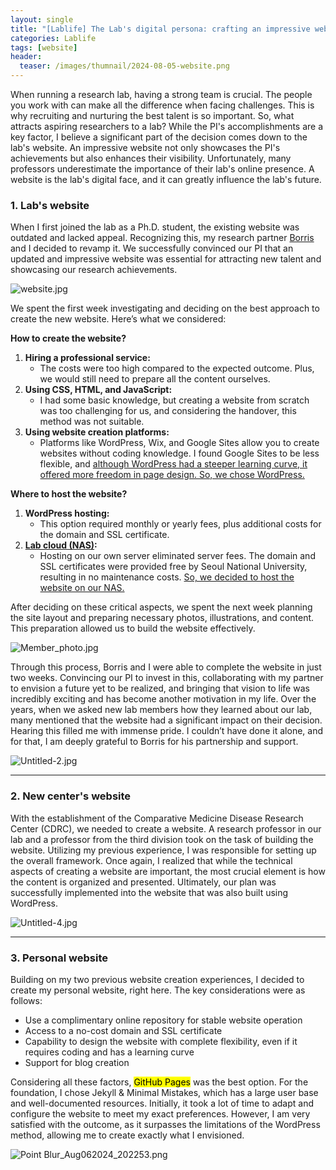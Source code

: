 ```yaml
---
layout: single
title: "[Lablife] The Lab's digital persona: crafting an impressive website"
categories: Lablife
tags: [website]
header:
  teaser: /images/thumnail/2024-08-05-website.png
---
```


When running a research lab, having a strong team is crucial. The people you work with can make all the difference when facing challenges. This is why recruiting and nurturing the best talent is so important. So, what attracts aspiring researchers to a lab? While the PI's accomplishments are a key factor, I believe a significant part of the decision comes down to the lab's website. An impressive website not only showcases the PI's achievements but also enhances their visibility. Unfortunately, many professors underestimate the importance of their lab's online presence. A website is the lab's digital face, and it can greatly influence the lab's future.

### 1. Lab's website

When I first joined the lab as a Ph.D. student, the existing website was outdated and lacked appeal. Recognizing this, my research partner [Borris](https://sites.google.com/view/borrisaldonza/) and I decided to revamp it. We successfully convinced our PI that an updated and impressive website was essential for attracting new talent and showcasing our research achievements.

![website.jpg](../../images/2024-08-05-website/4192d1c4b1f36d9445ef46b0f5f6bf2fc3f88d4c.jpg)

We spent the first week investigating and deciding on the best approach to create the new website. Here’s what we considered:

**How to create the website?**

1. **Hiring a professional service:**
   - The costs were too high compared to the expected outcome. Plus, we would still need to prepare all the content ourselves.
2. **Using CSS, HTML, and JavaScript:**
   - I had some basic knowledge, but creating a website from scratch was too challenging for us, and considering the handover, this method was not suitable.
3. **Using website creation platforms:**
   - Platforms like WordPress, Wix, and Google Sites allow you to create websites without coding knowledge. I found Google Sites to be less flexible, and <u>although WordPress had a steeper learning curve, it offered more freedom in page design. So, we chose WordPress.</u>

**Where to host the website?**

1. **WordPress hosting:**
   - This option required monthly or yearly fees, plus additional costs for the domain and SSL certificate.
2. **[Lab cloud (NAS)](https://keun-hong.github.io/lablife/nas/):**
   - Hosting on our own server eliminated server fees. The domain and SSL certificates were provided free by Seoul National University, resulting in no maintenance costs. <u>So, we decided to host the website on our NAS.</u>

After deciding on these critical aspects, we spent the next week planning the site layout and preparing necessary photos, illustrations, and content. This preparation allowed us to build the website effectively.

![Member_photo.jpg](../../images/2024-08-05-website/245785fc555a596b0332ce7a6d64edf125cd1ebc.jpg)

Through this process, Borris and I were able to complete the website in just two weeks. Convincing our PI to invest in this, collaborating with my partner to envision a future yet to be realized, and bringing that vision to life was incredibly exciting and has become another motivation in my life. Over the years, when we asked new lab members how they learned about our lab, many mentioned that the website had a significant impact on their decision. Hearing this filled me with immense pride. I couldn’t have done it alone, and for that, I am deeply grateful to Borris for his partnership and support.

![Untitled-2.jpg](../../images/2024-08-05-website/df2e2160aed735360063fab15ce41dc6145c389f.jpg)

---

### 2. New center's website

With the establishment of the Comparative Medicine Disease Research Center (CDRC), we needed to create a website. A research professor in our lab and a professor from the third division took on the task of building the website. Utilizing my previous experience, I was responsible for setting up the overall framework. Once again, I realized that while the technical aspects of creating a website are important, the most crucial element is how the content is organized and presented. Ultimately, our plan was successfully implemented into the website that was also built using WordPress.

![Untitled-4.jpg](../../images/2024-08-05-website/09af9973c56c512389a43e316d810ea15e8072d6.jpg)

---

### 3. Personal website

Building on my two previous website creation experiences, I decided to create my personal website, right here. The key considerations were as follows:

- Use a complimentary online repository for stable website operation
- Access to a no-cost domain and SSL certificate
- Capability to design the website with complete flexibility, even if it requires coding and has a learning curve
- Support for blog creation

Considering all these factors, <mark>GitHub Pages</mark> was the best option. For the foundation, I chose Jekyll & Minimal Mistakes, which has a large user base and well-documented resources. Initially, it took a lot of time to adapt and configure the website to meet my exact preferences. However, I am very satisfied with the outcome, as it surpasses the limitations of the WordPress method, allowing me to create exactly what I envisioned.

![Point Blur_Aug062024_202253.png](../../images/2024-08-05-website/995d5cc0a18aef7df1f342bd3df67fbdc485aa0f.png)